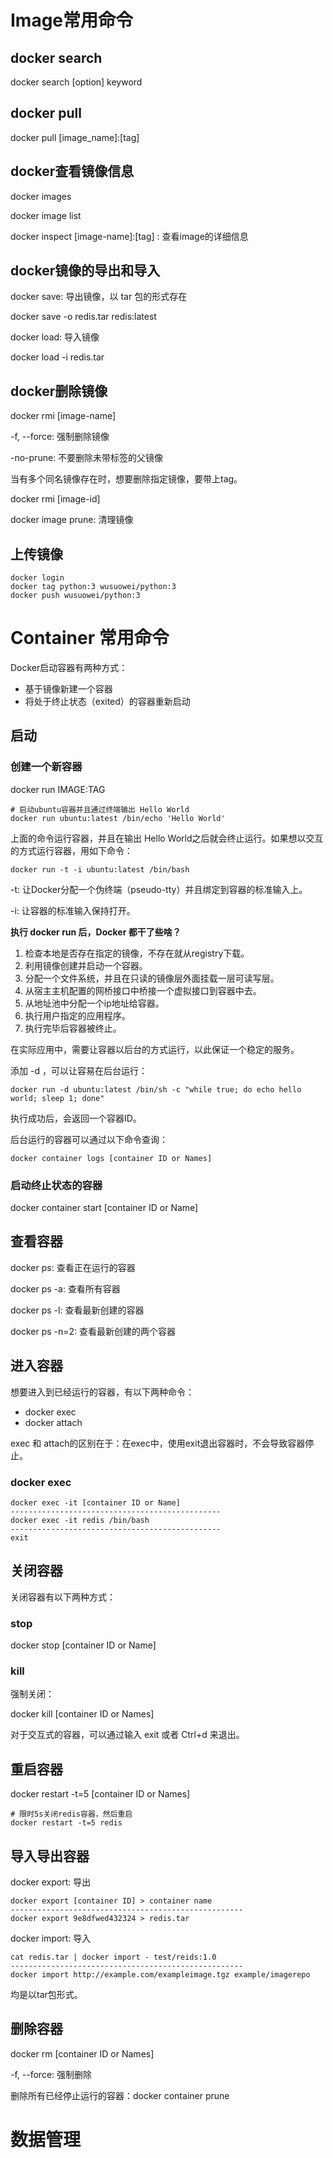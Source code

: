 # Image常用命令

## docker search

docker search [option] keyword

## docker pull

docker pull [image_name]:[tag]

## docker查看镜像信息

docker images

docker image list

docker inspect [image-name]:[tag] : 查看image的详细信息

## docker镜像的导出和导入

docker save: 导出镜像，以 tar 包的形式存在

docker save -o redis.tar redis:latest

docker load: 导入镜像

docker load -i redis.tar

## docker删除镜像

docker rmi [image-name]

-f, --force: 强制删除镜像

-no-prune: 不要删除未带标签的父镜像

当有多个同名镜像存在时，想要删除指定镜像，要带上tag。

docker rmi [image-id]

docker image prune: 清理镜像

## 上传镜像

`````
docker login
docker tag python:3 wusuowei/python:3
docker push wusuowei/python:3
`````

# Container 常用命令

Docker启动容器有两种方式：

- 基于镜像新建一个容器
- 将处于终止状态（exited）的容器重新启动

## 启动

### 创建一个新容器

docker run IMAGE:TAG

`````
# 启动ubuntu容器并且通过终端输出 Hello World
docker run ubuntu:latest /bin/echo 'Hello World'
`````

上面的命令运行容器，并且在输出 Hello World之后就会终止运行。如果想以交互的方式运行容器，用如下命令：

`````
docker run -t -i ubuntu:latest /bin/bash
`````

-t: 让Docker分配一个伪终端（pseudo-tty）并且绑定到容器的标准输入上。

-i: 让容器的标准输入保持打开。



**执行 docker run 后，Docker 都干了些啥？**

1. 检查本地是否存在指定的镜像，不存在就从registry下载。
2. 利用镜像创建并启动一个容器。
3. 分配一个文件系统，并且在只读的镜像层外面挂载一层可读写层。
4. 从宿主主机配置的网桥接口中桥接一个虚拟接口到容器中去。
5. 从地址池中分配一个ip地址给容器。
6. 执行用户指定的应用程序。
7. 执行完毕后容器被终止。



在实际应用中，需要让容器以后台的方式运行，以此保证一个稳定的服务。

添加 -d ，可以让容易在后台运行：

`````
docker run -d ubuntu:latest /bin/sh -c "while true; do echo hello world; sleep 1; done"
`````

执行成功后，会返回一个容器ID。

后台运行的容器可以通过以下命令查询：

```shell
docker container logs [container ID or Names]
```

### 启动终止状态的容器

docker container start [container ID or Name]

## 查看容器

docker ps: 查看正在运行的容器

docker ps -a: 查看所有容器

docker ps -l: 查看最新创建的容器

docker ps -n=2: 查看最新创建的两个容器

## 进入容器

想要进入到已经运行的容器，有以下两种命令：

- docker exec
- docker attach

exec 和 attach的区别在于：在exec中，使用exit退出容器时，不会导致容器停止。

### docker exec

```shell
docker exec -it [container ID or Name]
-----------------------------------------------
docker exec -it redis /bin/bash
-----------------------------------------------
exit
```

## 关闭容器

关闭容器有以下两种方式：

### stop

docker stop [container ID or Name]

### kill

强制关闭：

docker kill [container ID or Names]



对于交互式的容器，可以通过输入 exit 或者 Ctrl+d 来退出。

## 重启容器

docker restart -t=5 [container ID or Names]

```shell
# 限时5s关闭redis容器，然后重启
docker restart -t=5 redis
```

## 导入导出容器

docker export: 导出

```shell
docker export [container ID] > container name
----------------------------------------------------
docker export 9e8dfwed432324 > redis.tar
```

docker import: 导入

```shell
cat redis.tar | docker import - test/reids:1.0
----------------------------------------------------
docker import http://example.com/exampleimage.tgz example/imagerepo
```

均是以tar包形式。

## 删除容器

docker rm [container ID or Names]

-f, --force: 强制删除

删除所有已经停止运行的容器：docker container prune

# 数据管理

